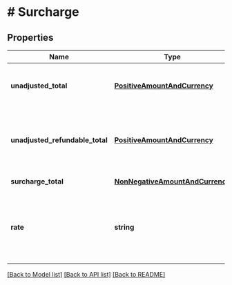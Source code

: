 # # Surcharge

## Properties

Name | Type | Description | Notes
------------ | ------------- | ------------- | -------------
**unadjusted_total** | [**PositiveAmountAndCurrency**](PositiveAmountAndCurrency.md) | Transaction total before adding surcharge total. | [optional] [readonly]
**unadjusted_refundable_total** | [**PositiveAmountAndCurrency**](PositiveAmountAndCurrency.md) | Amount of original unadjusted transaction still available for refund. | [optional] [readonly]
**surcharge_total** | [**NonNegativeAmountAndCurrency**](NonNegativeAmountAndCurrency.md) | Surcharge total. | [optional] [readonly]
**rate** | **string** | The merchant&#39;s surcharge rate. A value of 0.035 means 3.5%. | [optional] [readonly]

[[Back to Model list]](../../README.md#models) [[Back to API list]](../../README.md#endpoints) [[Back to README]](../../README.md)
